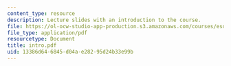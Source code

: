 ```yaml
---
content_type: resource
description: Lecture slides with an introduction to the course.
file: https://ol-ocw-studio-app-production.s3.amazonaws.com/courses/esd-72-engineering-risk-benefit-analysis-spring-2007/13386d646845d04ae28295d24b33e99b_intro.pdf
file_type: application/pdf
resourcetype: Document
title: intro.pdf
uid: 13386d64-6845-d04a-e282-95d24b33e99b
---
```

